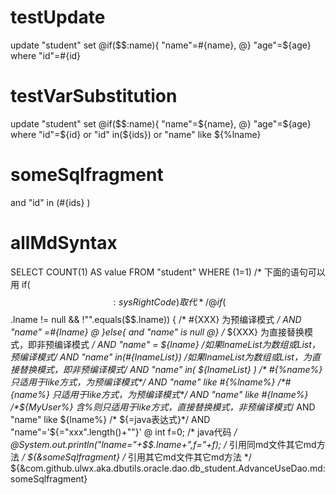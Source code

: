 testUpdate
====
update "student" set 
@if($$:name){ 
  "name"=#{name},
@} 
"age"=${age} where "id"=#{id}

testVarSubstitution
====
update "student" set 
@if($$:name){ 
 "name"=${name},
@} 
"age"=${age} where "id"=${id} 
or "id" in(${ids})
or "name" like ${%lname}


someSqlfragment
===
and "id" in (#{ids} )


allMdSyntax
====
SELECT COUNT(1) AS value FROM "student" WHERE (1=1)
/* 下面的语句可以用 if($$:sysRightCode) 取代 */ 
@ if ($$.lname != null && !"".equals($$.lname)) { 
/* #{XXX} 为预编译模式 */ 
AND "name" =#{lname} 
@ }else{ 
and "name" is null 
@} /* ${XXX} 为直接替换模式，即非预编译模式 */ 
AND "name" = ${lname} 
/*如果lnameList为数组或List，预编译模式*/
AND "name" in(#{lnameList})
/*如果lnameList为数组或List，为直接替换模式，即非预编译模式*/ 
AND "name" in( ${lnameList} )
/* #{%name%} 只适用于like方式，为预编译模式*/ 
AND "name" like #{%lname%} 
/*#{name%} 只适用于like方式，为预编译模式*/ 
AND "name" like #{lname%} 
/*${MyUser%} 含%则只适用于like方式，直接替换模式，非预编译模式*/ 
AND "name" like ${lname%} 
/* ${=java表达式}*/ 
AND "name"='${="xxx".length()+""}'
@ int f=0; 
/* java代码 */ 
@System.out.println("lname="+$$.lname+",f="+f);
/* 引用同md文件其它md方法 */ 
${&someSqlfragment}
/* 引用其它md文件其它md方法  */ 
${&com.github.ulwx.aka.dbutils.oracle.dao.db_student.AdvanceUseDao.md:someSqlfragment}






